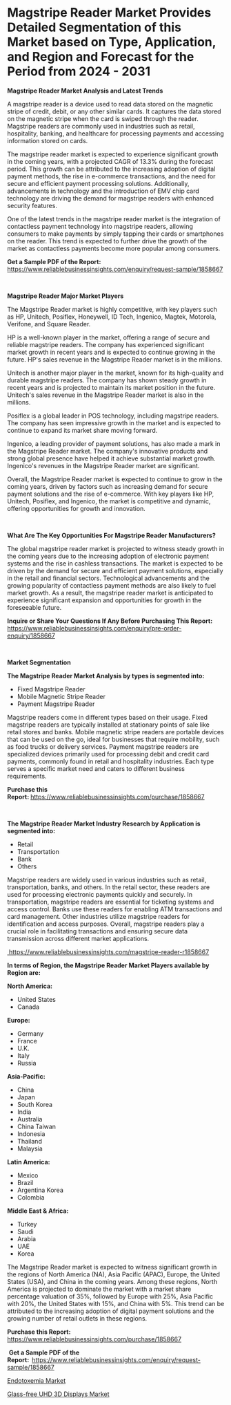 <p><h1>Magstripe Reader Market Provides Detailed Segmentation of this Market based on Type, Application, and Region and Forecast for the Period from 2024 - 2031</h1></p><p><strong>Magstripe Reader Market Analysis and Latest Trends</strong></p>
<p><p>A magstripe reader is a device used to read data stored on the magnetic stripe of credit, debit, or any other similar cards. It captures the data stored on the magnetic stripe when the card is swiped through the reader. Magstripe readers are commonly used in industries such as retail, hospitality, banking, and healthcare for processing payments and accessing information stored on cards.</p><p>The magstripe reader market is expected to experience significant growth in the coming years, with a projected CAGR of 13.3% during the forecast period. This growth can be attributed to the increasing adoption of digital payment methods, the rise in e-commerce transactions, and the need for secure and efficient payment processing solutions. Additionally, advancements in technology and the introduction of EMV chip card technology are driving the demand for magstripe readers with enhanced security features.</p><p>One of the latest trends in the magstripe reader market is the integration of contactless payment technology into magstripe readers, allowing consumers to make payments by simply tapping their cards or smartphones on the reader. This trend is expected to further drive the growth of the market as contactless payments become more popular among consumers.</p></p>
<p><strong>Get a Sample PDF of the Report:&nbsp;</strong> <a href="https://www.reliablebusinessinsights.com/enquiry/request-sample/1858667">https://www.reliablebusinessinsights.com/enquiry/request-sample/1858667</a></p>
<p>&nbsp;</p>
<p><strong>Magstripe Reader Major Market Players</strong></p>
<p><p>The Magstripe Reader market is highly competitive, with key players such as HP, Unitech, Posiflex, Honeywell, ID Tech, Ingenico, Magtek, Motorola, Verifone, and Square Reader. </p><p>HP is a well-known player in the market, offering a range of secure and reliable magstripe readers. The company has experienced significant market growth in recent years and is expected to continue growing in the future. HP's sales revenue in the Magstripe Reader market is in the millions.</p><p>Unitech is another major player in the market, known for its high-quality and durable magstripe readers. The company has shown steady growth in recent years and is projected to maintain its market position in the future. Unitech's sales revenue in the Magstripe Reader market is also in the millions.</p><p>Posiflex is a global leader in POS technology, including magstripe readers. The company has seen impressive growth in the market and is expected to continue to expand its market share moving forward. </p><p>Ingenico, a leading provider of payment solutions, has also made a mark in the Magstripe Reader market. The company's innovative products and strong global presence have helped it achieve substantial market growth. Ingenico's revenues in the Magstripe Reader market are significant.</p><p>Overall, the Magstripe Reader market is expected to continue to grow in the coming years, driven by factors such as increasing demand for secure payment solutions and the rise of e-commerce. With key players like HP, Unitech, Posiflex, and Ingenico, the market is competitive and dynamic, offering opportunities for growth and innovation.</p></p>
<p>&nbsp;</p>
<p><strong>What Are The Key Opportunities For Magstripe Reader Manufacturers?</strong></p>
<p><p>The global magstripe reader market is projected to witness steady growth in the coming years due to the increasing adoption of electronic payment systems and the rise in cashless transactions. The market is expected to be driven by the demand for secure and efficient payment solutions, especially in the retail and financial sectors. Technological advancements and the growing popularity of contactless payment methods are also likely to fuel market growth. As a result, the magstripe reader market is anticipated to experience significant expansion and opportunities for growth in the foreseeable future.</p></p>
<p><strong>Inquire or Share Your Questions If Any Before Purchasing This Report:</strong> <a href="https://www.reliablebusinessinsights.com/enquiry/pre-order-enquiry/1858667">https://www.reliablebusinessinsights.com/enquiry/pre-order-enquiry/1858667</a></p>
<p>&nbsp;</p>
<p><strong>Market Segmentation</strong></p>
<p><strong>The Magstripe Reader Market Analysis by types is segmented into:</strong></p>
<p><ul><li>Fixed Magstripe Reader</li><li>Mobile Magnetic Stripe Reader</li><li>Payment Magstripe Reader</li></ul></p>
<p><p>Magstripe readers come in different types based on their usage. Fixed magstripe readers are typically installed at stationary points of sale like retail stores and banks. Mobile magnetic stripe readers are portable devices that can be used on the go, ideal for businesses that require mobility, such as food trucks or delivery services. Payment magstripe readers are specialized devices primarily used for processing debit and credit card payments, commonly found in retail and hospitality industries. Each type serves a specific market need and caters to different business requirements.</p></p>
<p><strong>Purchase this Report:&nbsp;</strong><a href="https://www.reliablebusinessinsights.com/purchase/1858667">https://www.reliablebusinessinsights.com/purchase/1858667</a></p>
<p>&nbsp;</p>
<p><strong>The Magstripe Reader Market Industry Research by Application is segmented into:</strong></p>
<p><ul><li>Retail</li><li>Transportation</li><li>Bank</li><li>Others</li></ul></p>
<p><p>Magstripe readers are widely used in various industries such as retail, transportation, banks, and others. In the retail sector, these readers are used for processing electronic payments quickly and securely. In transportation, magstripe readers are essential for ticketing systems and access control. Banks use these readers for enabling ATM transactions and card management. Other industries utilize magstripe readers for identification and access purposes. Overall, magstripe readers play a crucial role in facilitating transactions and ensuring secure data transmission across different market applications.</p></p>
<p><a href="https://www.reliablebusinessinsights.com/magstripe-reader-r1858667">&nbsp;https://www.reliablebusinessinsights.com/magstripe-reader-r1858667</a></p>
<p><strong>In terms of Region, the Magstripe Reader Market Players available by Region are:</strong></p>
<p>
    <p> <strong> North America: </strong>
        <ul>
            <li>United States</li>
            <li>Canada</li>
        </ul>
        </p> 
    <p> <strong> Europe: </strong>
        <ul>
            <li>Germany</li>
            <li>France</li>
            <li>U.K.</li>
            <li>Italy</li>
            <li>Russia</li>
        </ul>
        </p> 
    <p> <strong> Asia-Pacific: </strong>
        <ul>
            <li>China</li>
            <li>Japan</li>
            <li>South Korea</li>
            <li>India</li>
            <li>Australia</li>
            <li>China Taiwan</li>
            <li>Indonesia</li>
            <li>Thailand</li>
            <li>Malaysia</li>
        </ul>
        </p> 
    <p> <strong> Latin America: </strong>
        <ul>
            <li>Mexico</li>
            <li>Brazil</li>
            <li>Argentina Korea</li>
            <li>Colombia</li>
        </ul>
        </p> 
    <p> <strong> Middle East & Africa: </strong>
        <ul>
            <li>Turkey</li>
            <li>Saudi</li>
            <li>Arabia</li>
            <li>UAE</li>
            <li>Korea</li>
        </ul>
    </p>
    </p>
<p><p>The Magstripe Reader market is expected to witness significant growth in the regions of North America (NA), Asia Pacific (APAC), Europe, the United States (USA), and China in the coming years. Among these regions, North America is projected to dominate the market with a market share percentage valuation of 35%, followed by Europe with 25%, Asia Pacific with 20%, the United States with 15%, and China with 5%. This trend can be attributed to the increasing adoption of digital payment solutions and the growing number of retail outlets in these regions.</p></p>
<p><strong>Purchase this Report: </strong><a href="https://www.reliablebusinessinsights.com/purchase/1858667">https://www.reliablebusinessinsights.com/purchase/1858667</a></p>
<p>&nbsp;<strong>Get a Sample PDF of the Report:&nbsp;&nbsp;</strong><a href="https://www.reliablebusinessinsights.com/enquiry/request-sample/1858667">https://www.reliablebusinessinsights.com/enquiry/request-sample/1858667</a></p>
<p><strong></strong></p>
<p><p><a href="https://view.publitas.com/reportprime-1/endotoxemia-market-a-global-and-regional-analysis-2024-2031/">Endotoxemia Market</a></p><p><a href="https://medium.com/@williambatz1907/global-glass-free-uhd-3d-displays-market-size-is-expected-to-experience-a-cagr-of-13-4-9d9d510af9a2">Glass-free UHD 3D Displays Market</a></p></p>